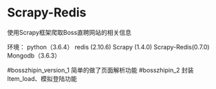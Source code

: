 # Scrapy-Redis
使用Scrapy框架爬取Boss直聘网站的相关信息

环境：
  python（3.6.4）
  redis (2.10.6)
  Scrapy (1.4.0)
  Scrapy-Redis(0.7.0)
  Mongodb（3.6.3）

#bosszhipin_version_1
  简单的做了页面解析功能
#bosszhipin_2
  封装Item_load、模拟登陆功能



